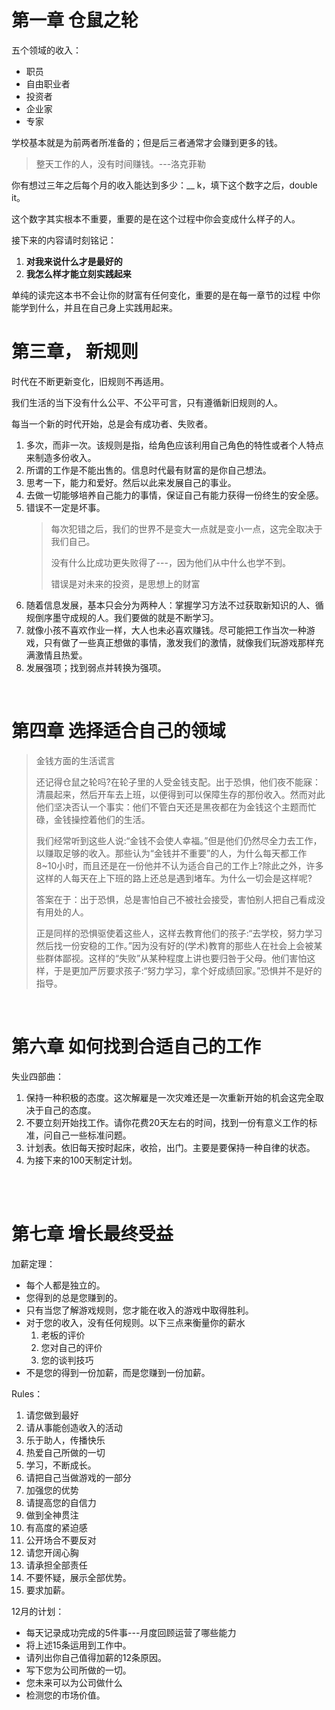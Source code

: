 # 第一章 仓鼠之轮

五个领域的收入：

- 职员
- 自由职业者
- 投资者
- 企业家
- 专家

学校基本就是为前两者所准备的；但是后三者通常才会赚到更多的钱。

> 整天工作的人，没有时间赚钱。---洛克菲勒

你有想过三年之后每个月的收入能达到多少：__ k，填下这个数字之后，double it。

这个数字其实根本不重要，重要的是在这个过程中你会变成什么样子的人。

接下来的内容请时刻铭记：

1. **对我来说什么才是最好的**
2. **我怎么样才能立刻实践起来**

单纯的读完这本书不会让你的财富有任何变化，重要的是在每一章节的过程 中你能学到什么，并且在自己身上实践用起来。

# 第三章， 新规则

时代在不断更新变化，旧规则不再适用。

我们生活的当下没有什么公平、不公平可言，只有遵循新旧规则的人。

每当一个新的时代开始，总是会有成功者、失败者。

1. 多次，而非一次。该规则是指，给角色应该利用自己角色的特性或者个人特点来制造多份收入。
2. 所谓的工作是不能出售的。信息时代最有财富的是你自己想法。
3. 思考一下，能力和爱好。然后以此来发展自己的事业。
4. 去做一切能够培养自己能力的事情，保证自己有能力获得一份终生的安全感。
5. 错误不一定是坏事。
   > 每次犯错之后，我们的世界不是变大一点就是变小一点，这完全取决于我们自己。 
   > 
   > 没有什么比成功更失败得了---，因为他们从中什么也学不到。
   > 
   > 错误是对未来的投资，是思想上的财富
6. 随着信息发展，基本只会分为两种人：掌握学习方法不过获取新知识的人、循规倒序墨守成规的人。我们要做的就是不断学习。
7. 就像小孩不喜欢作业一样，大人也未必喜欢赚钱。尽可能把工作当次一种游戏，只有做了一些真正想做的事情，激发我们的激情，就像我们玩游戏那样充满激情且热爱。
8. 发展强项；找到弱点并转换为强项。

<br/>

# 第四章 选择适合自己的领域

> 金钱方面的生活谎言
> 
> 还记得仓鼠之轮吗?在轮子里的人受金钱支配。出于恐惧，他们夜不能寐：清晨起来，然后开车去上班，以便得到可以保障生存的那份收入。然而对此他们坚决否认一个事实：他们不管白天还是黑夜都在为金钱这个主题而忙碌，金钱操控着他们的生活。
> 
> 我们经常听到这些人说:“金钱不会使人幸福。”但是他们仍然尽全力去工作，以赚取足够的收入。那些认为“金钱并不重要”的人，为什么每天都工作8~10小时，而且还是在一份他并不认为适合自己的工作上?除此之外，许多这样的人每天在上下班的路上还总是遇到堵车。为什么一切会是这样呢?
> 
> 答案在于：出于恐惧，总是害怕自己不被社会接受，害怕别人把自己看成没有用处的人。
> 
> 正是同样的恐惧驱使着这些人，这样去教育他们的孩子:“去学校，努力学习然后找一份安稳的工作。”因为没有好的(学术)教育的那些人在社会上会被某些群体鄙视。这样的“失败”从某种程度上讲也要归咎于父母。他们害怕这样，于是更加严厉要求孩子:“努力学习，拿个好成绩回家。”恐惧并不是好的指导。

<br/>

# 第六章 如何找到合适自己的工作

失业四部曲：

1. 保持一种积极的态度。这次解雇是一次灾难还是一次重新开始的机会这完全取决于自己的态度。
2. 不要立刻开始找工作。请你花费20天左右的时间，找到一份有意义工作的标准，问自己一些标准问题。
3. 计划表。依旧每天按时起床，收拾，出门。主要是要保持一种自律的状态。
4. 为接下来的100天制定计划。

<br/>

<br/>

# 第七章 增长最终受益

加薪定理：

- 每个人都是独立的。
- 您得到的总是您赚到的。
- 只有当您了解游戏规则，您才能在收入的游戏中取得胜利。
- 对于您的收入，没有任何规则。以下三点来衡量你的薪水
  1. 老板的评价
  2. 您对自己的评价
  3. 您的谈判技巧
- 不是您的得到一份加薪，而是您赚到一份加薪。

Rules：

1. 请您做到最好
2. 请从事能创造收入的活动
3. 乐于助人，传播快乐
4. 热爱自己所做的一切
5. 学习，不断成长。
6. 请把自己当做游戏的一部分
7. 加强您的优势
8. 请提高您的自信力
9. 做到全神贯注
10. 有高度的紧迫感
11. 公开场合不要反对
12. 请您开阔心胸
13. 请承担全部责任
14. 不要怀疑，展示全部优势。
15. 要求加薪。

12月的计划：

- 每天记录成功完成的5件事---月度回顾运营了哪些能力
- 将上述15条运用到工作中。
- 请列出你自己值得加薪的12条原因。
- 写下您为公司所做的一切。
- 您未来可以为公司做什么
- 检测您的市场价值。
